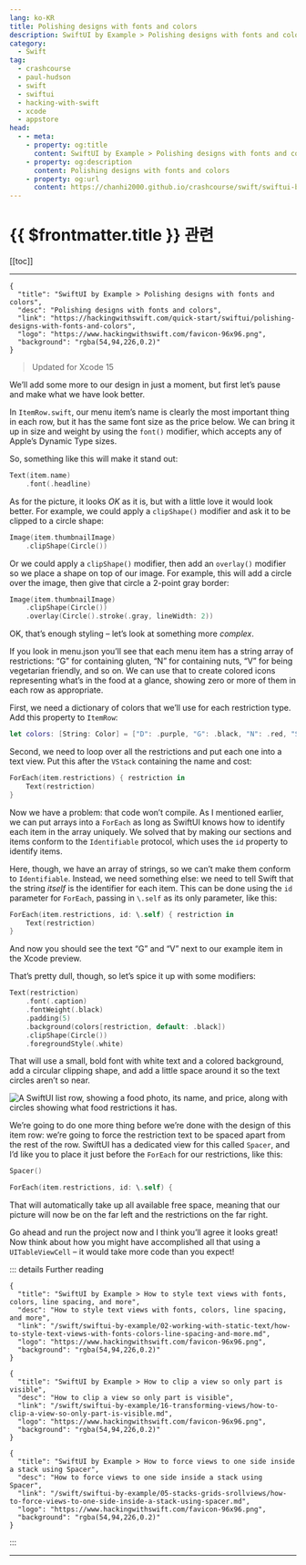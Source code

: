 ```yaml
---
lang: ko-KR
title: Polishing designs with fonts and colors
description: SwiftUI by Example > Polishing designs with fonts and colors
category:
  - Swift
tag: 
  - crashcourse
  - paul-hudson
  - swift
  - swiftui
  - hacking-with-swift
  - xcode
  - appstore
head:
  - - meta:
    - property: og:title
      content: SwiftUI by Example > Polishing designs with fonts and colors
    - property: og:description
      content: Polishing designs with fonts and colors
    - property: og:url
      content: https://chanhi2000.github.io/crashcourse/swift/swiftui-by-example/01-building-a-complete-project/polishing-designs-with-fonts-and-colors.html
---
```


# {{ $frontmatter.title }} 관련

[[toc]]

---

```component VPCard
{
  "title": "SwiftUI by Example > Polishing designs with fonts and colors",
  "desc": "Polishing designs with fonts and colors",
  "link": "https://hackingwithswift.com/quick-start/swiftui/polishing-designs-with-fonts-and-colors",
  "logo": "https://www.hackingwithswift.com/favicon-96x96.png",
  "background": "rgba(54,94,226,0.2)"
}
```

> Updated for Xcode 15

<VidStack src="youtube/VlpqnHOur9o" />

We’ll add some more to our design in just a moment, but first let’s pause and make what we have look better.

In <FontIcon icon="fa-brands fa-swift"/>`ItemRow.swift`, our menu item’s name is clearly the most important thing in each row, but it has the same font size as the price below. We can bring it up in size and weight by using the `font()` modifier, which accepts any of Apple’s Dynamic Type sizes.

So, something like this will make it stand out:

```swift
Text(item.name)
    .font(.headline)
```

As for the picture, it looks _OK_ as it is, but with a little love it would look better. For example, we could apply a `clipShape()` modifier and ask it to be clipped to a circle shape:

```swift
Image(item.thumbnailImage)
    .clipShape(Circle())
```

Or we could apply a `clipShape()` modifier, then add an `overlay()` modifier so we place a shape on top of our image. For example, this will add a circle over the image, then give that circle a 2-point gray border:

```swift
Image(item.thumbnailImage)
    .clipShape(Circle())
    .overlay(Circle().stroke(.gray, lineWidth: 2))
```

OK, that’s enough styling – let’s look at something more _complex_.

If you look in menu.json you’ll see that each menu item has a string array of restrictions: “G” for containing gluten, “N” for containing nuts, “V” for being vegetarian friendly, and so on. We can use that to create colored icons representing what’s in the food at a glance, showing zero or more of them in each row as appropriate.

First, we need a dictionary of colors that we’ll use for each restriction type. Add this property to `ItemRow`:

```swift
let colors: [String: Color] = ["D": .purple, "G": .black, "N": .red, "S": .blue, "V": .green]
```

Second, we need to loop over all the restrictions and put each one into a text view. Put this after the `VStack` containing the name and cost:

```swift
ForEach(item.restrictions) { restriction in
    Text(restriction)
}
```

Now we have a problem: that code won’t compile. As I mentioned earlier, we can put arrays into a `ForEach` as long as SwiftUI knows how to identify each item in the array uniquely. We solved that by making our sections and items conform to the `Identifiable` protocol, which uses the `id` property to identify items.

Here, though, we have an array of strings, so we can’t make them conform to `Identifiable`. Instead, we need something else: we need to tell Swift that the string _itself_ is the identifier for each item. This can be done using the `id` parameter for `ForEach`, passing in `\.self` as its only parameter, like this:

```swift
ForEach(item.restrictions, id: \.self) { restriction in
    Text(restriction)
}
```

And now you should see the text “G” and “V” next to our example item in the Xcode preview.

That’s pretty dull, though, so let’s spice it up with some modifiers:

```swift
Text(restriction)
    .font(.caption)
    .fontWeight(.black)
    .padding(5)
    .background(colors[restriction, default: .black])
    .clipShape(Circle())
    .foregroundStyle(.white)
```

That will use a small, bold font with white text and a colored background, add a circular clipping shape, and add a little space around it so the text circles aren’t so near.

![A SwiftUI list row, showing a food photo, its name, and price, along with circles showing what food restrictions it has.](https://www.hackingwithswift.com/img/books/quick-start/swiftui/2-8~dark.png)

We’re going to do one more thing before we’re done with the design of this item row: we’re going to force the restriction text to be spaced apart from the rest of the row. SwiftUI has a dedicated view for this called `Spacer`, and I’d like you to place it just before the `ForEach` for our restrictions, like this:

```swift
Spacer()

ForEach(item.restrictions, id: \.self) {
```

That will automatically take up all available free space, meaning that our picture will now be on the far left and the restrictions on the far right.

Go ahead and run the project now and I think you’ll agree it looks great! Now think about how you might have accomplished all that using a `UITableViewCell` – it would take more code than you expect!

::: details Further reading

```component VPCard
{
  "title": "SwiftUI by Example > How to style text views with fonts, colors, line spacing, and more",
  "desc": "How to style text views with fonts, colors, line spacing, and more",
  "link": "/swift/swiftui-by-example/02-working-with-static-text/how-to-style-text-views-with-fonts-colors-line-spacing-and-more.md",
  "logo": "https://www.hackingwithswift.com/favicon-96x96.png",
  "background": "rgba(54,94,226,0.2)"
}
```

```component VPCard
{
  "title": "SwiftUI by Example > How to clip a view so only part is visible",
  "desc": "How to clip a view so only part is visible",
  "link": "/swift/swiftui-by-example/16-transforming-views/how-to-clip-a-view-so-only-part-is-visible.md",
  "logo": "https://www.hackingwithswift.com/favicon-96x96.png",
  "background": "rgba(54,94,226,0.2)"
}
```

```component VPCard
{
  "title": "SwiftUI by Example > How to force views to one side inside a stack using Spacer",
  "desc": "How to force views to one side inside a stack using Spacer",
  "link": "/swift/swiftui-by-example/05-stacks-grids-srollviews/how-to-force-views-to-one-side-inside-a-stack-using-spacer.md",
  "logo": "https://www.hackingwithswift.com/favicon-96x96.png",
  "background": "rgba(54,94,226,0.2)"
}
```

:::

---

<TagLinks />